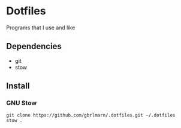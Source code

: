 # Dotfiles
Programs that I use and like

## Dependencies
- git
- stow

## Install
### GNU Stow
`git clone https://github.com/gbrlmarn/.dotfiles.git ~/.dotfiles`  
`stow .`

